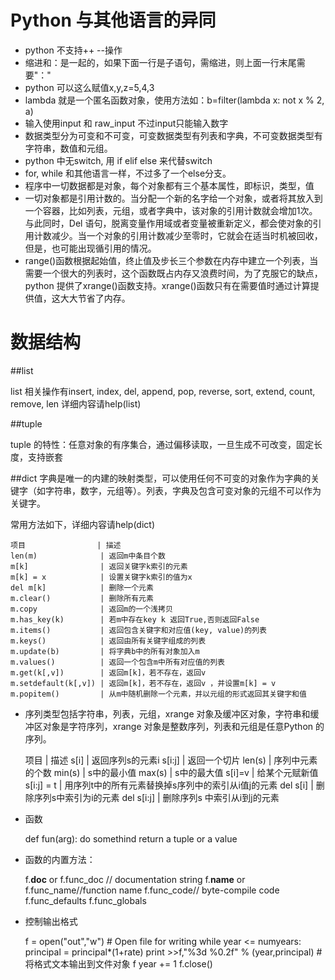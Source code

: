 # Python 与其他语言的异同

* python 不支持++ --操作
* 缩进和：是一起的，如果下面一行是子语句，需缩进，则上面一行末尾需要"："
* python 可以这么赋值x,y,z=5,4,3
* lambda 就是一个匿名函数对象，使用方法如：b=filter(lambda x: not x % 2, a)
* 输入使用input 和 raw_input 不过input只能输入数字
* 数据类型分为可变和不可变，可变数据类型有列表和字典，不可变数据类型有字符串，数值和元组。
* python 中无switch, 用 if elif else 来代替switch
* for, while 和其他语言一样，不过多了一个else分支。
* 程序中一切数据都是对象，每个对象都有三个基本属性，即标识，类型，值
* 一切对象都是引用计数的。当分配一个新的名字给一个对象，或者将其放入到一个容器，比如列表，元组，或者字典中，该对象的引用计数就会增加1次。与此同时，Del 语句，脱离变量作用域或者变量被重新定义，都会使对象的引用计数减少。当一个对象的引用计数减少至零时，它就会在适当时机被回收，但是，也可能出现循引用的情况。
* range()函数根据起始值，终止值及步长三个参数在内存中建立一个列表，当需要一个很大的列表时，这个函数既占内存又浪费时间，为了克服它的缺点，python 提供了xrange()函数支持。xrange()函数只有在需要值时通过计算提供值，这大大节省了内存。


# 数据结构

##list

list 相关操作有insert, index, del, append, pop, reverse, sort, extend, count, remove, len 详细内容请help(list)

##tuple

tuple 的特性：任意对象的有序集合，通过偏移读取，一旦生成不可改变，固定长度，支持嵌套

##dict
字典是唯一的内建的映射类型，可以使用任何不可变的对象作为字典的关键字（如字符串，数字，元组等）。列表，字典及包含可变对象的元组不可以作为关键字。

常用方法如下，详细内容请help(dict)

	项目                | 描述
	len(m)              | 返回m中条目个数
	m[k]                | 返回关键字k索引的元素
	m[k] = x            | 设置关键字k索引的值为x
	del m[k]            | 删除一个元素
	m.clear()           | 删除所有元素
	m.copy              | 返回m的一个浅拷贝
	m.has_key(k)        | 若m中存在key k 返回True,否则返回False
	m.items()           | 返回包含关键字和对应值(key, value)的列表
	m.keys()            | 返回由所有关键字组成的列表
	m.update(b)         | 将字典b中的所有对象加入m
	m.values()          | 返回一个包含m中所有对应值的列表
	m.get(k[,v])        | 返回m[k]，若不存在，返回v
	m.setdefault(k[,v]) | 返回m[k]，若不存在，返回v ，并设置m[k] = v
	m.popitem()         | 从m中随机删除一个元素，并以元组的形式返回其关键字和值



* 序列类型包括字符串，列表，元组，xrange
  对象及缓冲区对象，字符串和缓冲区对象是字符序列，xrange
  对象是整数序列，列表和元组是任意Python 的序列。

	项目       | 描述
	s[i]       | 返回序列s的元素i
	s[i:j]     | 返回一个切片
	len(s)     | 序列中元素的个数
	min(s)     | s中的最小值
	max(s)     | s中的最大值
	s[i]=v     | 给某个元赋新值
	s[i:j] = t | 用序列t中的所有元素替换掉s序列中的索引从i值j的元素
	del s[i]   | 删除序列s中索引为i的元素
	del s[i:j] | 删除序列s 中索引从i到j的元素

* 函数

    def	fun(arg):
    	do somethind
    	return a tuple or a value

* 函数的内置方法：

    f.__doc__ or f.func_doc // documentation string
    f.__name__ or f.func_name//function name
    f.func_code// byte-compile code
    f.func_defaults
    f.func_globals

* 控制输出格式

    f = open("out","w")     # Open file for writing
    while year <= numyears:
            principal = principal*(1+rate)
            print >>f,"%3d %0.2f" % (year,principal) #将格式文本输出到文件对象 f
            year += 1
    f.close()

